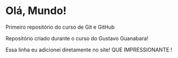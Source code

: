 # Olá, Mundo!
 Primeiro repositório do curso de Git e GitHub

Repositório criado durante o curso do Gustavo Guanabara!

Essa linha eu adicionei diretamente no site! QUE IMPRESSIONANTE !
